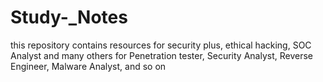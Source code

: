 # Study-_Notes
this repository contains resources for security plus, ethical hacking, SOC Analyst and many others for Penetration tester, Security Analyst, Reverse Engineer, Malware Analyst, and so on
